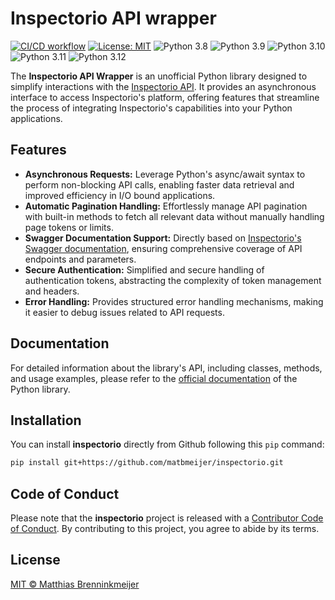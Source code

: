 # Inspectorio API wrapper <img src="https://developers.inspectorio.com/img/logo.svg" align="right" height=15/>

[![CI/CD workflow](https://github.com/matbmeijer/inspectorio/actions/workflows/ci-cd.yml/badge.svg?style=flat-square)](https://github.com/matbmeijer/inspectorio/actions/workflows/ci-cd.yaml)
[![License: MIT](https://img.shields.io/badge/License-MIT-blue.svg)](https://opensource.org/licenses/MIT)
![Python 3.8](https://img.shields.io/badge/python-3.8-blue)
![Python 3.9](https://img.shields.io/badge/python-3.9-blue)
![Python 3.10](https://img.shields.io/badge/python-3.10-blue)
![Python 3.11](https://img.shields.io/badge/python-3.11-blue)
![Python 3.12](https://img.shields.io/badge/python-3.12-blue)

The **Inspectorio API Wrapper** is an unofficial Python library designed to simplify interactions with the [Inspectorio API](https://developers.inspectorio.com). It provides an asynchronous interface to access Inspectorio's platform, offering features that streamline the process of integrating Inspectorio's capabilities into your Python applications.

## Features

- **Asynchronous Requests:** Leverage Python's async/await syntax to perform non-blocking API calls, enabling faster data retrieval and improved efficiency in I/O bound applications.
- **Automatic Pagination Handling:** Effortlessly manage API pagination with built-in methods to fetch all relevant data without manually handling page tokens or limits.
- **Swagger Documentation Support:** Directly based on [Inspectorio's Swagger documentation](https://sight.inspectorio.com/swagger/), ensuring comprehensive coverage of API endpoints and parameters.
- **Secure Authentication:** Simplified and secure handling of authentication tokens, abstracting the complexity of token management and headers.
- **Error Handling:** Provides structured error handling mechanisms, making it easier to debug issues related to API requests.

## Documentation

For detailed information about the library's API, including classes, methods, and usage examples, please refer to the [official documentation](https://matbmeijer.github.io/inspectorio/inspectorio.html) of the Python library.

## Installation

You can install **inspectorio** directly from Github following this `pip`
command:

``` bash
pip install git+https://github.com/matbmeijer/inspectorio.git
```

## Code of Conduct

Please note that the **inspectorio** project is released with a [Contributor
Code of
Conduct](https://github.com/matbmeijer/inspectorio/blob/main/CODE_OF_CONDUCT.md).
By contributing to this project, you agree to abide by its terms.

## License

[MIT © Matthias
Brenninkmeijer](https://github.com/matbmeijer/inspectorio/blob/main/LICENSE)
